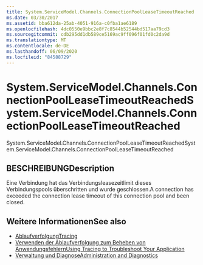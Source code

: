 ```yaml
---
title: System.ServiceModel.Channels.ConnectionPoolLeaseTimeoutReached
ms.date: 03/30/2017
ms.assetid: bba612da-25ab-4051-916a-c0fba1ae6189
ms.openlocfilehash: 4dc0550e9bbc2e8f7c8544b52544bd517aa79cd3
ms.sourcegitcommit: cdb295dd1db589ce5169ac9ff096f01fd0c2da9d
ms.translationtype: MT
ms.contentlocale: de-DE
ms.lasthandoff: 06/09/2020
ms.locfileid: "84588729"
---
```

# <a name="systemservicemodelchannelsconnectionpoolleasetimeoutreached"></a><span data-ttu-id="c9fd1-102">System.ServiceModel.Channels.ConnectionPoolLeaseTimeoutReached</span><span class="sxs-lookup"><span data-stu-id="c9fd1-102">System.ServiceModel.Channels.ConnectionPoolLeaseTimeoutReached</span></span>
<span data-ttu-id="c9fd1-103">System.ServiceModel.Channels.ConnectionPoolLeaseTimeoutReached</span><span class="sxs-lookup"><span data-stu-id="c9fd1-103">System.ServiceModel.Channels.ConnectionPoolLeaseTimeoutReached</span></span>  
  
## <a name="description"></a><span data-ttu-id="c9fd1-104">BESCHREIBUNG</span><span class="sxs-lookup"><span data-stu-id="c9fd1-104">Description</span></span>  
 <span data-ttu-id="c9fd1-105">Eine Verbindung hat das Verbindungsleasezeitlimit dieses Verbindungspools überschritten und wurde geschlossen.</span><span class="sxs-lookup"><span data-stu-id="c9fd1-105">A connection has exceeded the connection lease timeout of this connection pool and been closed.</span></span>  
  
## <a name="see-also"></a><span data-ttu-id="c9fd1-106">Weitere Informationen</span><span class="sxs-lookup"><span data-stu-id="c9fd1-106">See also</span></span>

- [<span data-ttu-id="c9fd1-107">Ablaufverfolgung</span><span class="sxs-lookup"><span data-stu-id="c9fd1-107">Tracing</span></span>](index.md)
- [<span data-ttu-id="c9fd1-108">Verwenden der Ablaufverfolgung zum Beheben von Anwendungsfehlern</span><span class="sxs-lookup"><span data-stu-id="c9fd1-108">Using Tracing to Troubleshoot Your Application</span></span>](using-tracing-to-troubleshoot-your-application.md)
- [<span data-ttu-id="c9fd1-109">Verwaltung und Diagnose</span><span class="sxs-lookup"><span data-stu-id="c9fd1-109">Administration and Diagnostics</span></span>](../index.md)
